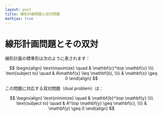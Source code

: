 ```yaml
---
layout: post
title: 線形計画問題と双対問題
mathjax: true
---
```


# 線形計画問題とその双対

線形計画の標準形は次のように表されます：

$$
\begin{align}
\text{maximize} \quad & \mathbf{c}^\top \mathbf{x} \\\\
\text{subject to} \quad & A\mathbf{x} \leq \mathbf{b}, \\\\
& \mathbf{x} \geq 0
\end{align}
$$

この問題に対応する双対問題（dual problem）は：

$$
\begin{align}
\text{minimize} \quad & \mathbf{b}^\top \mathbf{y} \\\\
\text{subject to} \quad & A^\top \mathbf{y} \geq \mathbf{c}, \\\\
& \mathbf{y} \geq 0
\end{align}
$$